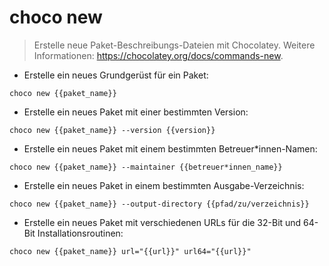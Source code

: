 # choco new

> Erstelle neue Paket-Beschreibungs-Dateien mit Chocolatey.
> Weitere Informationen: <https://chocolatey.org/docs/commands-new>.

- Erstelle ein neues Grundgerüst für ein Paket:

`choco new {{paket_name}}`

- Erstelle ein neues Paket mit einer bestimmten Version:

`choco new {{paket_name}} --version {{version}}`

- Erstelle ein neues Paket mit einem bestimmten Betreuer*innen-Namen:

`choco new {{paket_name}} --maintainer {{betreuer*innen_name}}`

- Erstelle ein neues Paket in einem bestimmten Ausgabe-Verzeichnis:

`choco new {{paket_name}} --output-directory {{pfad/zu/verzeichnis}}`

- Erstelle ein neues Paket mit verschiedenen URLs für die 32-Bit und 64-Bit Installationsroutinen:

`choco new {{paket_name}} url="{{url}}" url64="{{url}}"`
